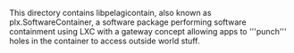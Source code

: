 This directory contains libpelagicontain, also known as plx.SoftwareContainer,
a software package performing software containment using LXC with a gateway
concept allowing apps to '''punch''' holes in the container to access
outside world stuff.
